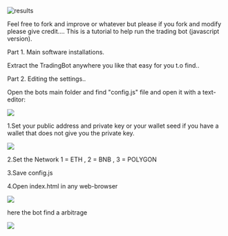 ![results](https://user-images.githubusercontent.com/122376751/211582664-83dc42d4-7a0d-48dd-b91c-64190dcba8f4.jpg)

Feel free to fork and improve or whatever but please if you fork and modify please give credit....
This is a tutorial to help run the trading bot (javascript version).

Part 1. Main software installations.

Extract the TradingBot anywhere you like that easy for you t.o find..


Part 2. Editing the settings..

Open the bots main folder and find "config.js" file and open it with a text-editor:


<img src="https://github.com/thebeardedprogrammer/photosforconfig/raw/main/editconfig.png" >


1.Set your public address and private key or your wallet seed if you have a wallet that does not give you the private key.


<img src="https://github.com/thebeardedprogrammer/photosforconfig/raw/main/fillingoutconfig.png" >

2.Set the Network  1 = ETH , 2 = BNB , 3 = POLYGON

3.Save config.js

4.Open index.html in any web-browser

<img src="https://github.com/thebeardedprogrammer/photosforconfig/raw/main/indexopen.png" >

here the bot find a arbitrage

<img src="https://github.com/thebeardedprogrammer/photosforconfig/raw/main/foundone.png" >

